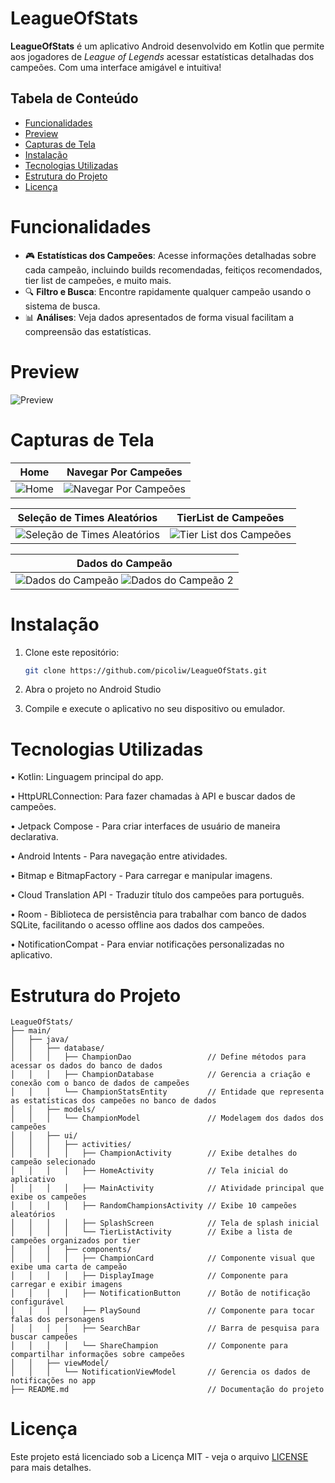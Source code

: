 # LeagueOfStats

**LeagueOfStats** é um aplicativo Android desenvolvido em Kotlin que permite aos jogadores de *League of Legends* acessar estatísticas detalhadas dos campeões. Com uma interface amigável e intuitiva!

## Tabela de Conteúdo

- [Funcionalidades](#funcionalidades)
- [Preview](#preview)
- [Capturas de Tela](#capturas-de-tela)
- [Instalação](#instalação)
- [Tecnologias Utilizadas](#tecnologias-utilizadas)
- [Estrutura do Projeto](#estrutura-do-Projeto)
- [Licença](#licença)

# Funcionalidades

- 🎮 **Estatísticas dos Campeões**: Acesse informações detalhadas sobre cada campeão, incluindo builds recomendadas, feitiços recomendados, tier list de campeões, e muito mais.
- 🔍 **Filtro e Busca**: Encontre rapidamente qualquer campeão usando o sistema de busca.
- 📊 **Análises**: Veja dados apresentados de forma visual facilitam a compreensão das estatísticas.

# Preview

![Preview](https://i.imgur.com/OOw3abv.gif)

# Capturas de Tela

| Home | Navegar Por Campeões |
|:----:|:--------------------:|
| ![Home](https://i.imgur.com/vnvq2nW.png) | ![Navegar Por Campeões](https://i.imgur.com/bHCWScA.png) |

| Seleção de Times Aleatórios | TierList de Campeões |
|:----------------------:|:-------------------------:|
| ![Seleção de Times Aleatórios](https://i.imgur.com/ENHVuRg.png) | ![Tier List dos Campeões](https://i.imgur.com/9iUd9Bm.png) |

| Dados do Campeão | 
|:----------------------:|
| ![Dados do Campeão](https://i.imgur.com/q7DJGfz.png) ![Dados do Campeão 2](https://i.imgur.com/ZYDap8s.png) |

# Instalação

1. Clone este repositório:
   ```bash
   git clone https://github.com/picoliw/LeagueOfStats.git

2. Abra o projeto no Android Studio

3. Compile e execute o aplicativo no seu dispositivo ou emulador.

# Tecnologias Utilizadas

• Kotlin: Linguagem principal do app.

• HttpURLConnection: Para fazer chamadas à API e buscar dados de campeões.

• Jetpack Compose - Para criar interfaces de usuário de maneira declarativa.

• Android Intents - Para navegação entre atividades.

• Bitmap e BitmapFactory - Para carregar e manipular imagens.

• Cloud Translation API - Traduzir título dos campeões para português.

• Room - Biblioteca de persistência para trabalhar com banco de dados SQLite, facilitando o acesso offline aos dados dos campeões.

• NotificationCompat - Para enviar notificações personalizadas no aplicativo.



# Estrutura do Projeto
```
LeagueOfStats/
├── main/
│   ├── java/
│   │   ├── database/
│   │   │   ├── ChampionDao                 // Define métodos para acessar os dados do banco de dados
│   │   │   ├── ChampionDatabase            // Gerencia a criação e conexão com o banco de dados de campeões
│   │   │   └── ChampionStatsEntity         // Entidade que representa as estatísticas dos campeões no banco de dados
│   │   ├── models/
│   │   │   └── ChampionModel               // Modelagem dos dados dos campeões
│   │   ├── ui/
│   │   │   ├── activities/
│   │   │   │   ├── ChampionActivity        // Exibe detalhes do campeão selecionado
│   │   │   │   ├── HomeActivity            // Tela inicial do aplicativo
│   │   │   │   ├── MainActivity            // Atividade principal que exibe os campeões
│   │   │   │   ├── RandomChampionsActivity // Exibe 10 campeões aleatórios
│   │   │   │   ├── SplashScreen            // Tela de splash inicial
│   │   │   │   └── TierListActivity        // Exibe a lista de campeões organizados por tier
│   │   │   ├── components/
│   │   │   │   ├── ChampionCard            // Componente visual que exibe uma carta de campeão
│   │   │   │   ├── DisplayImage            // Componente para carregar e exibir imagens
│   │   │   │   ├── NotificationButton      // Botão de notificação configurável
│   │   │   │   ├── PlaySound               // Componente para tocar falas dos personagens
│   │   │   │   ├── SearchBar               // Barra de pesquisa para buscar campeões
│   │   │   │   └── ShareChampion           // Componente para compartilhar informações sobre campeões
│   │   ├── viewModel/
│   │   │   └── NotificationViewModel       // Gerencia os dados de notificações no app
├── README.md                               // Documentação do projeto
```

# Licença

Este projeto está licenciado sob a Licença MIT - veja o arquivo [LICENSE](./LICENSE) para mais detalhes.
